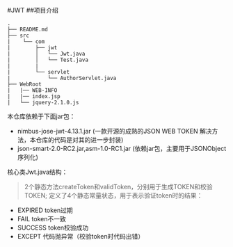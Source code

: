 #JWT
##项目介绍
```
.
├── README.md
├── src
|    └── com
|        ├── jwt
|        │   └── Jwt.java
|        │   └── Test.java
|        |
|        └── servlet
|            └── AuthorServlet.java
├── WebRoot
|   |── WEB-INFO
|   |── index.jsp
|   └── jquery-2.1.0.js
```

本仓库依赖于下面jar包：
+ nimbus-jose-jwt-4.13.1.jar (一款开源的成熟的JSON WEB TOKEN 解决方法，本仓库的代码是对其的进一步封装)
+ json-smart-2.0-RC2.jar,asm-1.0-RC1.jar (依赖jar包，主要用于JSONObject序列化)


核心类Jwt.java结构：
> 2个静态方法createToken和validToken，分别用于生成TOKEN和校验TOKEN;
> 定义了4个静态常量状态，用于表示验证token时的结果：
   * EXPIRED  token过期
   * FAIL     token不一致
   * SUCCESS  token校验成功
   * EXCEPT   代码抛异常（校验token时代码出错）